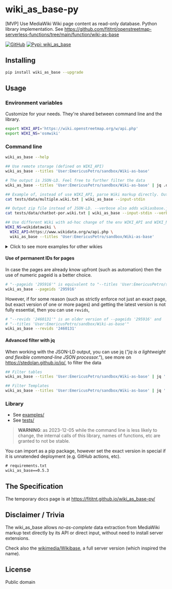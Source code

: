 # wiki_as_base-py
[MVP] Use MediaWiki Wiki page content as read-only database. Python library implementation. See https://github.com/fititnt/openstreetmap-serverless-functions/tree/main/function/wiki-as-base

[![GitHub](https://img.shields.io/badge/GitHub-fititnt%2Fwiki_as_base--py-lightgrey?logo=github&style=social[fititnt/wiki_as_base-py] "GitHub")](https://github.com/fititnt/wiki_as_base-py)
[![Pypi: wiki_as_base](https://img.shields.io/badge/python%20pypi-wiki_as_base-brightgreen[Python] 
 "Pypi: wiki_as_base")](https://pypi.org/project/wiki_as_base)

## Installing

```bash
pip install wiki_as_base --upgrade
```

## Usage

### Environment variables
Customize for your needs. They're shared between command line and the library.

```bash
export WIKI_API='https://wiki.openstreetmap.org/w/api.php'
export WIKI_NS='osmwiki'
```

<!--
export WIKI_INFOBOXES='ValueDescription\nKeyDescription'
export WIKI_DATA_LANGS='yaml\nturtle'
-->

### Command line

```bash
wiki_as_base --help

## Use remote storage (defined on WIKI_API)
wiki_as_base --titles 'User:EmericusPetro/sandbox/Wiki-as-base'

# The output is JSON-LD. Feel free to further filter the data
wiki_as_base --titles 'User:EmericusPetro/sandbox/Wiki-as-base' | jq .data[1]

## Example of, instead of use WIKI_API, parse Wiki markup directly. Output JSON- LD
cat tests/data/multiple.wiki.txt | wiki_as_base --input-stdin

## Output zip file instead of JSON-LD. --verbose also adds wikiasbase.jsonld to file
cat tests/data/chatbot-por.wiki.txt | wiki_as_base --input-stdin --verbose --output-zip-file tests/temp/chatbot-por.zip

## Use different Wiki with ad-hoc change of the env WIKI_API and WIKI_NS
WIKI_NS=wikidatawiki \
  WIKI_API=https://www.wikidata.org/w/api.php \
  wiki_as_base --titles 'User:EmericusPetro/sandbox/Wiki-as-base'
```

<details>
<summary>Click to see more examples for other wikies</summary>

```bash
# For suggestion of RDF namespaces, see https://dumps.wikimedia.org/backup-index.html
WIKI_NS=specieswiki \
  WIKI_API=https://species.wikimedia.org/w/api.php \
  wiki_as_base --titles 'Paubrasilia_echinata'

# @TODO implement support for MediaWiki version used by wikies like this one
WIKI_NS=smwwiki \
  WIKI_API=https://www.semantic-mediawiki.org/w/api.php \
  wiki_as_base --titles 'Help:Using_SPARQL_and_RDF_stores'


```

</details>

<!--
export WIKI_DATA_LANGS="yaml\nturtle\ntext"
wiki_as_base --titles 'User:EmericusPetro/sandbox/Chatbot-por' | jq .data[0]

wiki_as_base --titles 'User:EmericusPetro/sandbox/Chatbot-por' --output-raw

wiki_as_base --titles 'User:EmericusPetro/sandbox/Chatbot-por'

cat tests/data/chatbot-por.wiki.txt | wiki_as_base --input-stdin --output-raw

cat tests/data/chatbot-por.wiki.txt | wiki_as_base --input-stdin --verbose --output-zip-file tests/temp/teste2.zip
cat tests/data/chatbot-por.wiki.txt | wiki_as_base --input-stdin --verbose --output-zip-stdout > tests/temp/teste2-stdout.zip

hexcurse tests/temp/teste2.zip
hexcurse tests/temp/teste2-stdout.zip

cat tests/data/edge-case.wiki.txt | wiki_as_base --input-stdin
cat tests/data/multiple.wiki.txt | wiki_as_base --input-stdin --verbose --output-zip-file tests/temp/multiple.zip

wiki_as_base --titles 'Node'

# @TODO test https://wiki.openstreetmap.org/wiki/OSM_XML

https://wiki.openstreetmap.org/wiki/Special:ApiSandbox#action=parse&format=json&title=User%3AEmericusPetro%2Fsandbox%2FWiki-as-base
-->

#### Use of permanent IDs for pages

In case the pages are already know upfront (such as automation) then the use of numeric pageid is a better choice.

```bash
# "--pageids '295916'" is equivalent to "--titles 'User:EmericusPetro/sandbox/Wiki-as-base'"
wiki_as_base --pageids '295916'
```

However, if for some reason (such as strictly enforce not just an exact page,
but exact version of one or more pages) and getting the latest version is not fully essential, then you can use `revids`,

```bash
# "--revids '2460131'" is an older version of --pageids '295916' and
# "--titles 'User:EmericusPetro/sandbox/Wiki-as-base'"
wiki_as_base --revids '2460131'
```

#### Advanced filter with jq

When working with the JSON-LD output, you can use jq (_"jq is a lightweight and flexible command-line JSON processor."_), see more on https://stedolan.github.io/jq/, to filter the data


```bash
## Filter tables
wiki_as_base --titles 'User:EmericusPetro/sandbox/Wiki-as-base' | jq '.data[] | select(.["@type"] == "wtxt:Table")'

## Filter Templates
wiki_as_base --titles 'User:EmericusPetro/sandbox/Wiki-as-base' | jq '.data[] | select(.["@type"] == "wtxt:Template")'
```


### Library

- See [examples/](examples/)
- See [tests/](tests/)

> **WARNING**: as 2023-12-05 while the command line is less likely to change,
> the internal calls of this library, names of functions,
> etc are granted to not be stable.

You can import as a pip package, however set the exact version in special if it is unnatended deployment (e.g. GitHub actions, etc).

```txt
# requirements.txt
wiki_as_base==0.5.3
```

<!--

> @TODO add links as URN on https://github.com/EticaAI/urn-resolver/tree/main/resolvers

## JSON-LD context
- See also https://w3c.github.io/json-ld-rc/context.jsonld

## JSON Schema
- See https://json-schema.org/specification.html
- See https://github.com/json-api/json-api/blob/gh-pages/schema

## Namespace
> @TODO make URLS for the namespace

# Returns HTML
curl https://www.w3.org/ns/csvw

# Returns turtle
curl -I -H "Accept: text/turtle" https://www.w3.org/ns/csvw

> @TODO maybe generate page with HTML version of the RDF, see
>       - https://github.com/dgarijo/Widoco

> @TODO investigate about the other formats
https://www.iana.org/assignments/media-types/application/vnd.openstreetmap.data+xml
-->

## The Specification

The temporary docs page is at https://fititnt.github.io/wiki_as_base-py/

## Disclaimer / Trivia

The wiki_as_base allows _no-as-complete_ data extraction from MediaWiki markup text directly by its API or direct input,
without need to install server extensions.

Check also the [wikimedia/Wikibase](https://github.com/wikimedia/Wikibase), a full server version (which inspired the name).

## License

Public domain
